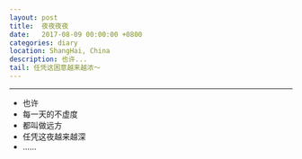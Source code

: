 ```yaml
---
layout: post
title:  夜夜夜夜
date:   2017-08-09 00:00:00 +0800
categories: diary
location: ShangHai, China
description: 也许...
tail: 任凭这困意越来越浓～
---
```

---

+ 也许
+ 每一天的不虚度
+ 都叫做远方
+ 任凭这夜越来越深
+ ......
